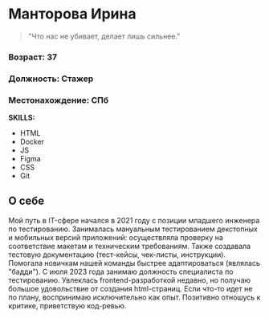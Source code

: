 # Манторова Ирина

> "Что нас не убивает, делает лишь сильнее."

### Возраст: 37
### Должность: Стажер
### Местонахождение: СПб

__SKILLS:__
- HTML
- Docker
- JS
- Figma
- CSS 
- Git

## О себе

Мой путь в IT-сфере начался в 2021 году с позиции младшего инженера по тестированию. Занималась мануальным тестированием декстопных и мобильных версий приложений: осуществляла проверку на соответствие макетам и техническим требованиям. Также создавала тестовую документацию (тест-кейсы, чек-листы, инструкции). Помогала новичкам нашей команды быстрее адаптироваться (являлась "бадди"). С июля 2023 года занимаю должность специалиста по тестированию.
Увлеклась frontend-разработкой недавно, но получаю большое удовольствие от создания html-страниц. Если что-то идет не по плану, воспринимаю исключительно как опыт. Позитивно отношусь к критике, приветствую код-ревью.
